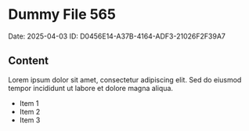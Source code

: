 # Dummy File 565

Date: 2025-04-03
ID: D0456E14-A37B-4164-ADF3-21026F2F39A7

## Content

Lorem ipsum dolor sit amet, consectetur adipiscing elit.
Sed do eiusmod tempor incididunt ut labore et dolore magna aliqua.

* Item 1
* Item 2
* Item 3
